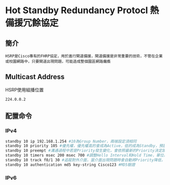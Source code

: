 # Hot Standby Redundancy Protocl 熱備援冗餘協定 #

## 簡介 ##

    HSRP是Cisco專有的FHRP協定，用於進行閘道備援，閘道備援是非常重要的技術，不管在企業或校園網路中，只要閘道出現問題，可能造成整個園區網路癱瘓


## Multicast Address ##

HSRP使用組播位置

    224.0.0.2

## 配置命令 ##

### IPv4 ###

```bash
standby 10 ip 192.168.1.254 #10為Group Number，兩端設定須相同
standby 10 priority 105 #優先權，優先權高的會成為Active，低的成為Standby，預設為100
standby 10 preempt #溝通過程中若是Priority發生變化，會依照最新的Priority決定設備將扮演Active or Standby 
standby 10 timers msec 200 msec 700 #調整Hello Interval和Hold Time，單位為毫秒，預設Hello Interval為3秒，Hold Time為10秒
standby 10 track f0/1 30 #追蹤對外介面，當介面出現問題時會自動將Priority降低，使其他正常的設備扮演Active
standby 10 authentication md5 key-string Cisco123 #MD5驗證
```

### IPv6 ###

```bash

```